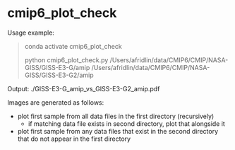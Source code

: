 # cmip6_plot_check

Usage example:  
> conda activate cmip6_plot_check  
> 
> python cmip6_plot_check.py /Users/afridlin/data/CMIP6/CMIP/NASA-GISS/GISS-E3-G/amip /Users/afridlin/data/CMIP6/CMIP/NASA-GISS/GISS-E3-G2/amip

Output:
./GISS-E3-G_amip_vs_GISS-E3-G2_amip.pdf

Images are generated as follows:
- plot first sample from all data files in the first directory (recursively)
    - if matching data file exists in second directory, plot that alongside it
- plot first sample from any data files that exist in the second directory that do not appear in the first directory

